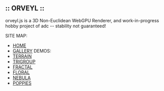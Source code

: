 ## :: ORVEYL ::

orveyl.js is a 3D Non-Euclidean WebGPU Renderer, and work-in-progress hobby project of adc -- stability not guaranteed!


SITE MAP:
- [HOME](https://orveyl.github.io/)
- [GALLERY](https://orveyl.github.io/gallery)
DEMOS:
- [TERRAIN](https://orveyl.github.io/?demo=terrain)
- [TRIGROUP](https://orveyl.github.io/?demo=trigroup)
- [FRACTAL](https://orveyl.github.io/?demo=fractal)
- [FLORAL](https://orveyl.github.io/?demo=floral)
- [NEBULA](https://orveyl.github.io/?demo=nebula)
- [POPPIES](https://orveyl.github.io/?demo=poppies)
